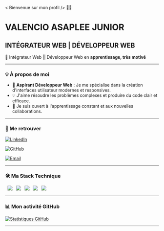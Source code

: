 < Bienvenue sur mon profil /> 🧑‍💻

# VALENCIO ASAPLEE JUNIOR

## INTÉGRATEUR WEB | DÉVELOPPEUR WEB

🚀 Intégrateur Web || Développeur Web en **apprentissage, très motivé**

---

### 💡 À propos de moi

* 🎯 **Aspirant Développeur Web** : Je me spécialise dans la création d'interfaces utilisateur modernes et responsives.
* 💡 J'aime résoudre les problèmes complexes et produire du code clair et efficace.
* 🤝 Je suis ouvert à l'apprentissage constant et aux nouvelles collaborations.

---

### 🔗 Me retrouver

[![LinkedIn](https://img.shields.io/badge/LinkedIn-0077B5?style=for-the-badge&logo=linkedin&logoColor=white)](https://www.linkedin.com/in/lee-rabarison-885b36322/)

[![GitHub](https://img.shields.io/badge/GitHub-100000?style=for-the-badge&logo=github&logoColor=white)](https://github.com/asapleejunior)

[![Email](https://img.shields.io/badge/Email-D14836?style=for-the-badge&logo=gmail&logoColor=white)](mailto:asapleejunior@gmail.com)

---

### 🛠️ Ma Stack Technique

<p align="left">
  <img src="https://img.shields.io/badge/HTML5-E34F26?style=for-the-badge&logo=html5&logoColor=white" />
  <img src="https://img.shields.io/badge/CSS3-1572B6?style=for-the-badge&logo=css3&logoColor=white" />
  <img src="https://img.shields.io/badge/SCSS-CC6699?style=for-the-badge&logo=sass&logoColor=white" />
  <img src="https://img.shields.io/badge/JavaScript-F7DF1E?style=for-the-badge&logo=javascript&logoColor=black" />
  <img src="https://img.shields.io/badge/GIT-E44C30?style=for-the-badge&logo=git&logoColor=white" />
</p>

---

### 📊 Mon activité GitHub

[![Statistiques GitHub](https://github-readme-stats.vercel.app/api?username=asapleejunior&show_icons=true&theme=vue&hide_rank=true)]()

---
